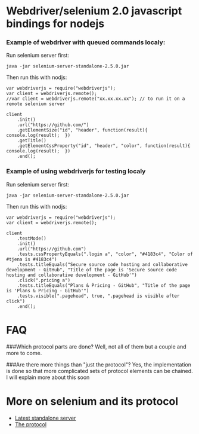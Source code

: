 Webdriver/selenium 2.0 javascript bindings for nodejs
===

### Example of webdriver with queued commands localy:

Run selenium server first:  
	
	java -jar selenium-server-standalone-2.5.0.jar
	
Then run this with nodjs:

	var webdriverjs = require("webdriverjs");
	var client = webdriverjs.remote();
	//var client = webdriverjs.remote("xx.xx.xx.xx"); // to run it on a remote selenium server

	client
		.init()
		.url("https://github.com/")
		.getElementSize("id", "header", function(result){ console.log(result);  })
		.getTitle()
		.getElementCssProperty("id", "header", "color", function(result){ console.log(result);  })
		.end();	


### Example of using webdriverjs for testing localy

Run selenium server first:  
	
	java -jar selenium-server-standalone-2.5.0.jar
	
Then run this with nodjs:

	var webdriverjs = require("webdriverjs");
	var client = webdriverjs.remote();

	client
		.testMode()
		.init()
		.url("https://github.com")
		.tests.cssPropertyEquals(".login a", "color", "#4183c4", "Color of #tjena is #4183c4")
		.tests.titleEquals("Secure source code hosting and collaborative development - GitHub", "Title of the page is 'Secure source code hosting and collaborative development - GitHub'")
		.click(".pricing a")
		.tests.titleEquals("Plans & Pricing - GitHub", "Title of the page is 'Plans & Pricing - GitHub'")
		.tests.visible(".pagehead", true, ".pagehead is visible after click")
		.end();	


# FAQ

###Which protocol parts are done?
Well, not all of them but a couple and more to come.

###Are there more things than "just the protocol"?
Yes, the implementation is done so that more complicated sets of protocol elements can be chained. I will explain more about this soon

# More on selenium and its protocol
- [Latest standalone server](http://code.google.com/p/selenium/downloads/list)
- [The protocol](http://code.google.com/p/selenium/wiki/JsonWireProtocol)